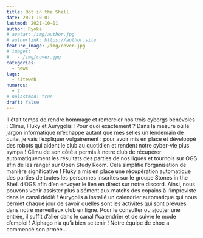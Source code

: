 ```yaml
---
title: Bot in the Shell
date: 2021-10-01
lastmod: 2021-10-01
author: Ryoka
# avatar: /img/author.jpg
# authorlink: https://author.site
feature_image: /img/cover.jpg
# images:
#   - /img/cover.jpg
categories:
  - news
tags:
  - siteweb
numeros: 
  - 2
# nolastmod: true
draft: false
---
```


Il était temps de rendre hommage et remercier nos trois cyborgs bénévoles : Climu, Fluky et Aurygolis ! Pour quoi exactement ? Dans la mesure où le jargon informatique m’échappe autant que mes selles un lendemain de cuite, je vais l’expliquer vulgairement : pour avoir mis en place et développé des robots qui aident le club au quotidien et rendent notre cyber-vie plus sympa !
Climu de son côté a permis à notre club de récupérer automatiquement les résultats des parties de nos ligues et tournois sur OGS afin de les ranger sur Open Study Room. Cela simplifie l’organisation de manière significative !
Fluky a mis en place une récupération automatique des parties de toutes les personnes inscrites sur le groupe Stones in the Shell d’OGS afin d’en envoyer le lien en direct sur notre discord. Ainsi, nous pouvons venir assister plus aisément aux matchs des copains à l’improviste dans le canal dédié !
Aurygolis a installé un calendrier automatique qui nous permet chaque jour de savoir quelles sont les activités qui sont prévues dans notre merveilleux club en ligne. Pour le consulter ou ajouter une entrée, il suffit d’aller dans le canal #calendrier et de suivre le mode d’emploi !
Alphago n’a qu’à bien se tenir ! Notre équipe de choc a commencé son armée… 
